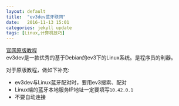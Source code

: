 ```yaml
---
layout: default
title:  "ev3dev蓝牙联网"
date:   2016-11-13 15:01
categories: jekyll update
tags: [Linux,计算机技巧]
---
```

[官网原版教程](http://www.ev3dev.org/docs/tutorials/connecting-to-the-internet-via-bluetooth/)  
ev3dev是一款优秀的基于Debian的ev3下的Linux系统。是程序员的利器。  

对于原版教程，做如下补充:  
- ev3dev与Linux蓝牙配对时，要用ev3搜索、配对  
- Linux端的蓝牙本地服务IP地址一定要填写`10.42.0.1`
- 不要自动连接  
